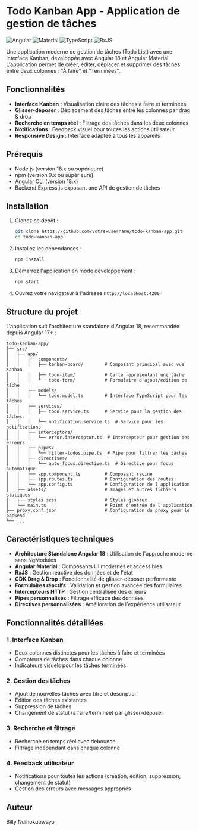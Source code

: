 # Todo Kanban App - Application de gestion de tâches

![Angular](https://img.shields.io/badge/Angular-18.2.0-dd0031.svg)
![Material](https://img.shields.io/badge/Angular%20Material-18.2.14-3f51b5.svg)
![TypeScript](https://img.shields.io/badge/TypeScript-5.5.2-007acc.svg)
![RxJS](https://img.shields.io/badge/RxJS-7.8.0-c2185b.svg)

Une application moderne de gestion de tâches (Todo List) avec une interface Kanban, développée avec Angular 18 et Angular Material. L'application permet de créer, éditer, déplacer et supprimer des tâches entre deux colonnes : "À faire" et "Terminées".

## Fonctionnalités

- **Interface Kanban** : Visualisation claire des tâches à faire et terminées
- **Glisser-déposer** : Déplacement des tâches entre les colonnes par drag & drop
- **Recherche en temps réel** : Filtrage des tâches dans les deux colonnes
- **Notifications** : Feedback visuel pour toutes les actions utilisateur
- **Responsive Design** : Interface adaptée à tous les appareils

## Prérequis

- Node.js (version 18.x ou supérieure)
- npm (version 9.x ou supérieure)
- Angular CLI (version 18.x)
- Backend Express.js exposant une API de gestion de tâches

## Installation

1. Clonez ce dépôt :
   ```bash
   git clone https://github.com/votre-username/todo-kanban-app.git
   cd todo-kanban-app
   ```

2. Installez les dépendances :
   ```bash
   npm install
   ```

3. Démarrez l'application en mode développement :
   ```bash
   npm start
   ```

4. Ouvrez votre navigateur à l'adresse `http://localhost:4200`

## Structure du projet

L'application suit l'architecture standalone d'Angular 18, recommandée depuis Angular 17+ :

```
todo-kanban-app/
├── src/
│   ├── app/
│   │   ├── components/
│   │   │   ├── kanban-board/        # Composant principal avec vue Kanban
│   │   │   ├── todo-item/           # Carte représentant une tâche
│   │   │   └── todo-form/           # Formulaire d'ajout/édition de tâche
│   │   ├── models/
│   │   │   └── todo.model.ts        # Interface TypeScript pour les tâches
│   │   ├── services/
│   │   │   ├── todo.service.ts      # Service pour la gestion des tâches
│   │   │   └── notification.service.ts  # Service pour les notifications
│   │   ├── interceptors/
│   │   │   └── error.interceptor.ts  # Intercepteur pour gestion des erreurs
│   │   ├── pipes/
│   │   │   └── filter-todos.pipe.ts  # Pipe pour filtrer les tâches
│   │   ├── directives/
│   │   │   └── auto-focus.directive.ts  # Directive pour focus automatique
│   │   ├── app.component.ts         # Composant racine
│   │   ├── app.routes.ts            # Configuration des routes
│   │   └── app.config.ts            # Configuration de l'application
│   ├── assets/                      # Images et autres fichiers statiques
│   ├── styles.scss                  # Styles globaux
│   └── main.ts                      # Point d'entrée de l'application
├── proxy.conf.json                  # Configuration du proxy pour le backend
└── ...
```

## Caractéristiques techniques

- **Architecture Standalone Angular 18** : Utilisation de l'approche moderne sans NgModules
- **Angular Material** : Composants UI modernes et accessibles
- **RxJS** : Gestion réactive des données et de l'état
- **CDK Drag & Drop** : Fonctionnalité de glisser-déposer performante
- **Formulaires réactifs** : Validation et gestion avancée des formulaires
- **Intercepteurs HTTP** : Gestion centralisée des erreurs
- **Pipes personnalisés** : Filtrage efficace des données
- **Directives personnalisées** : Amélioration de l'expérience utilisateur

## Fonctionnalités détaillées

### 1. Interface Kanban
- Deux colonnes distinctes pour les tâches à faire et terminées
- Compteurs de tâches dans chaque colonne
- Indicateurs visuels pour les tâches terminées

### 2. Gestion des tâches
- Ajout de nouvelles tâches avec titre et description
- Édition des tâches existantes
- Suppression de tâches
- Changement de statut (à faire/terminée) par glisser-déposer

### 3. Recherche et filtrage
- Recherche en temps réel avec debounce
- Filtrage indépendant dans chaque colonne

### 4. Feedback utilisateur
- Notifications pour toutes les actions (création, édition, suppression, changement de statut)
- Gestion des erreurs avec messages appropriés

## Auteur

Billy Ndihokubwayo
